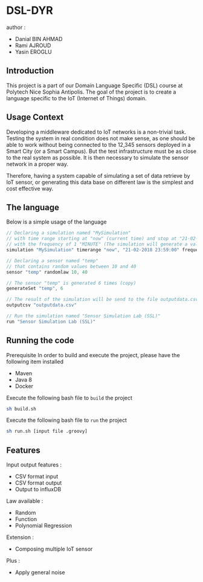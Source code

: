 # DSL-DYR
author :
- Danial BIN AHMAD
- Rami AJROUD
- Yasin EROGLU

## Introduction
This project is a part of our Domain Language Specific (DSL) course at Polytech Nice Sophia Antipolis. The goal of the project is to create a language specific to the IoT (Internet of Things) domain. 

## Usage Context
Developing a middleware dedicated to IoT networks is a non-trivial task. Testing the system in real condition does not make sense, as one should be able to work without being connected to the 12,345 sensors deployed in a Smart City (or a Smart Campus). But the test infrastructure must be as close to the real system as possible. It is then necessary to simulate the sensor network in a proper way.

Therefore, having a system capable of simulating a set of data retrieve by IoT sensor, or generating this data base on different law is the simplest and cost effective way.

## The language
Below is a simple usage of the language

```groovy
// Declaring a simulation named "MySimulation"
// with time range starting at "now" (current time) and stop at "21-02-2018 23:59:00"
// with the frequency of 1 "MINUTE" (The simulation will generate a value for each minute)
simulation "MySimulation" timerange "now", "21-02-2018 23:59:00" frequency 1, "MINUTE"

// Declaring a sensor named "temp"
// that contains random values between 10 and 40
sensor "temp" randomlaw 10, 40

// The sensor "temp" is generated 6 times (copy)
generateSet "temp", 6

// The result of the simulation will be send to the file outputdata.csv
outputcsv "outputdata.csv"

// Run the simulation named "Sensor Simulation Lab (SSL)"
run "Sensor Simulation Lab (SSL)"
```

## Running the code

Prerequisite 
In order to build and execute the project, please have the following item installed 
- Maven 
- Java 8
- Docker

Execute the following bash file to `build` the project 
```bash
sh build.sh
```

Execute the following bash file to `run` the project
```bash
sh run.sh [input file .groovy]
```

## Features

Input output features :
- CSV format input
- CSV format output
- Output to influxDB

Law available :
- Random 
- Function
- Polynomial Regression

Extension :
- Composing multiple IoT sensor

Plus :
- Apply general noise
